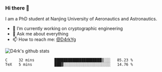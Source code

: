 ### Hi there 👋

I am a PhD student at Nanjing University of Aeronautics and Astronautics.

- 🔭 I’m currently working on cryptographic engineering
- 💬 Ask me about everything
- 📫 How to reach me: [@D4rkYg](https://twitter.com/D4rkYg)

![D4rk's github stats](https://github-readme-stats.vercel.app/api?username=dd4rk&show_icons=true&title_color=fff&icon_color=79ff97&text_color=9f9f9f&bg_color=151515)

<!--START_SECTION:waka-->
```text
C     32 mins         █████████████████████▒░░░   85.23 % 
TeX   5 mins          ███▓░░░░░░░░░░░░░░░░░░░░░   14.76 % 
```
<!--END_SECTION:waka-->

